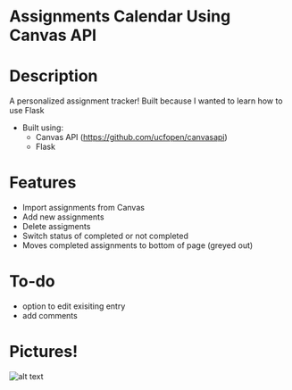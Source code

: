 # Assignments Calendar Using Canvas API

# Description

A personalized assignment tracker!
Built because I wanted to learn how to use Flask


* Built using:
  * Canvas API (https://github.com/ucfopen/canvasapi)
  * Flask
  

# Features
* Import assignments from Canvas
* Add new assignments
* Delete assigments
* Switch status of completed or not completed
* Moves completed assignments to bottom of page (greyed out)

# To-do
* option to edit exisiting entry
* add comments

# Pictures!

![alt text](https://github.com/[anusika]/[calendar]/blob/main/pictures/delete.jpg?raw=true)
